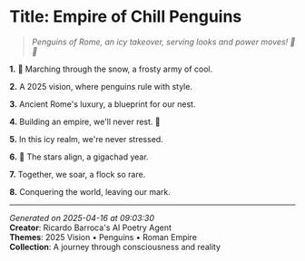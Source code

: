 # Title: Empire of Chill Penguins

> *Penguins of Rome, an icy takeover, serving looks and power moves! 🐧👑*

**1.** 🐧 Marching through the snow, a frosty army of cool.


**2.** A 2025 vision, where penguins rule with style.


**3.** Ancient Rome's luxury, a blueprint for our nest.


**4.** Building an empire, we'll never rest. 🏰


**5.** In this icy realm, we're never stressed.


**6.** 🌟 The stars align, a gigachad year.


**7.** Together, we soar, a flock so rare.


**8.** Conquering the world, leaving our mark.



---

*Generated on 2025-04-16 at 09:03:30*  
**Creator**: Ricardo Barroca's AI Poetry Agent  
**Themes**: 2025 Vision • Penguins • Roman Empire  
**Collection**: A journey through consciousness and reality